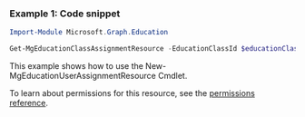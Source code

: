 ### Example 1: Code snippet

```powershellImport-Module Microsoft.Graph.Education

Get-MgEducationClassAssignmentResource -EducationClassId $educationClassId -EducationAssignmentId $educationAssignmentId
```
This example shows how to use the New-MgEducationUserAssignmentResource Cmdlet.
To learn about permissions for this resource, see the [permissions reference](/graph/permissions-reference).

